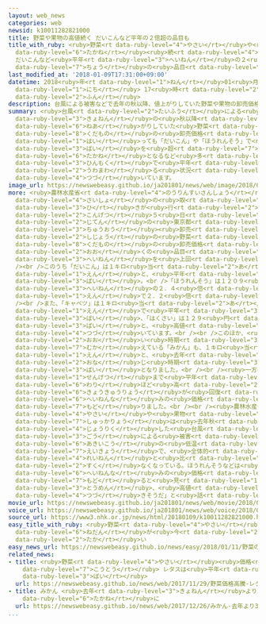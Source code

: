 ```yaml
---
layout: web_news
categories: web
newsid: k10011282821000
title: 野菜や果物の高値続く だいこんなど平年の２倍超の品目も
title_with_ruby: <ruby>野菜<rt data-ruby-level="4">やさい</rt></ruby>や<ruby>果物<rt data-ruby-level="8">くだもの</rt></ruby>の<ruby>高値<rt
  data-ruby-level="6">たかね</rt></ruby><ruby>続<rt data-ruby-level="4">つづ</rt></ruby>く
  だいこんなど<ruby>平年<rt data-ruby-level="3">へいねん</rt></ruby>の２<ruby>倍<rt data-ruby-level="3">ばい</rt></ruby><ruby>超<rt
  data-ruby-level="7">ちょう</rt></ruby>の<ruby>品目<rt data-ruby-level="3">ひんもく</rt></ruby>も
last_modified_at: '2018-01-09T17:31:00+09:00'
datetime: 2018<ruby>年<rt data-ruby-level="1">ねん</rt></ruby>01<ruby>月<rt data-ruby-level="1">がつ</rt></ruby>09<ruby>日<rt
  data-ruby-level="1">にち</rt></ruby> 17<ruby>時<rt data-ruby-level="2">じ</rt></ruby>31<ruby>分<rt
  data-ruby-level="2">ふん</rt></ruby>
description: 台風による被害などで去年の秋以降、値上がりしていた野菜や果物の卸売価格は、ことしに入っても「だいこん」や「ほうれんそう」で平年の２倍を超える高値となるなど多くの品目で平年を上回る状況が続いています。
summary: <ruby>台風<rt data-ruby-level="2">たいふう</rt></ruby>による<ruby>被害<rt data-ruby-level="7">ひがい</rt></ruby>などで<ruby>去年<rt
  data-ruby-level="3">きょねん</rt></ruby>の<ruby>秋以降<rt data-ruby-level="6">あきいこう</rt></ruby>、<ruby>値上<rt
  data-ruby-level="6">ねあ</rt></ruby>がりしていた<ruby>野菜<rt data-ruby-level="4">やさい</rt></ruby>や<ruby>果物<rt
  data-ruby-level="8">くだもの</rt></ruby>の<ruby>卸売価格<rt data-ruby-level="7">おろしうりかかく</rt></ruby>は、ことしに<ruby>入<rt
  data-ruby-level="1">はい</rt></ruby>っても「だいこん」や「ほうれんそう」で<ruby>平年<rt data-ruby-level="3">へいねん</rt></ruby>の２<ruby>倍<rt
  data-ruby-level="3">ばい</rt></ruby>を<ruby>超<rt data-ruby-level="7">こ</rt></ruby>える<ruby>高値<rt
  data-ruby-level="6">たかね</rt></ruby>となるなど<ruby>多<rt data-ruby-level="2">おお</rt></ruby>くの<ruby>品目<rt
  data-ruby-level="3">ひんもく</rt></ruby>で<ruby>平年<rt data-ruby-level="3">へいねん</rt></ruby>を<ruby>上回<rt
  data-ruby-level="2">うわまわ</rt></ruby>る<ruby>状況<rt data-ruby-level="7">じょうきょう</rt></ruby>が<ruby>続<rt
  data-ruby-level="4">つづ</rt></ruby>いています。
image_url: https://newswebeasy.github.io/ja201801/news/web/image/2018/01/09/K10011282821_1801091725_1801091731_01_02.jpg
more: <ruby>農林水産省<rt data-ruby-level="4">のうりんすいさんしょう</rt></ruby>によりますと、ことし<ruby>最初<rt
  data-ruby-level="4">さいしょ</rt></ruby>の<ruby>取<rt data-ruby-level="3">と</rt></ruby>り<ruby>引<rt
  data-ruby-level="3">ひ</rt></ruby>きが<ruby>行<rt data-ruby-level="2">おこな</rt></ruby>われた<ruby>今月<rt
  data-ruby-level="2">こんげつ</rt></ruby>５<ruby>日<rt data-ruby-level="1">にち</rt></ruby><ruby>時点<rt
  data-ruby-level="2">じてん</rt></ruby>の<ruby>東京都<rt data-ruby-level="3">とうきょうと</rt></ruby><ruby>中央<rt
  data-ruby-level="3">ちゅうおう</rt></ruby><ruby>卸売<rt data-ruby-level="7">おろしうり</rt></ruby><ruby>市場<rt
  data-ruby-level="2">しじょう</rt></ruby>の<ruby>野菜<rt data-ruby-level="4">やさい</rt></ruby>や<ruby>果物<rt
  data-ruby-level="8">くだもの</rt></ruby>の<ruby>卸売価格<rt data-ruby-level="7">おろしうりかかく</rt></ruby>は、<ruby>多<rt
  data-ruby-level="2">おお</rt></ruby>くの<ruby>品目<rt data-ruby-level="3">ひんもく</rt></ruby>で<ruby>平年<rt
  data-ruby-level="3">へいねん</rt></ruby>を<ruby>上回<rt data-ruby-level="2">うわまわ</rt></ruby>りました。<br
  /><br />このうち「だいこん」は１キロ<ruby>当<rt data-ruby-level="2">あ</rt></ruby>たり２２４<ruby>円<rt
  data-ruby-level="1">えん</rt></ruby>と、<ruby>平年<rt data-ruby-level="3">へいねん</rt></ruby>の２．５<ruby>倍<rt
  data-ruby-level="3">ばい</rt></ruby>。<br />「ほうれんそう」は１２０９<ruby>円<rt data-ruby-level="1">えん</rt></ruby>で<ruby>平年<rt
  data-ruby-level="3">へいねん</rt></ruby>の２．４<ruby>倍<rt data-ruby-level="3">ばい</rt></ruby>、「ブロッコリー」は７５３<ruby>円<rt
  data-ruby-level="1">えん</rt></ruby>で２．２<ruby>倍<rt data-ruby-level="3">ばい</rt></ruby>でした。<br
  /><br />また、「キャベツ」は１キロ<ruby>当<rt data-ruby-level="2">あ</rt></ruby>たり２４５<ruby>円<rt
  data-ruby-level="1">えん</rt></ruby>で<ruby>平年<rt data-ruby-level="3">へいねん</rt></ruby>の２．２<ruby>倍<rt
  data-ruby-level="3">ばい</rt></ruby>、「はくさい」は１２９<ruby>円<rt data-ruby-level="1">えん</rt></ruby>で１．９<ruby>倍<rt
  data-ruby-level="3">ばい</rt></ruby>と、<ruby>高値<rt data-ruby-level="6">たかね</rt></ruby>が<ruby>続<rt
  data-ruby-level="4">つづ</rt></ruby>いています。<br /><br />このほか、<ruby>消費量<rt data-ruby-level="4">しょうひりょう</rt></ruby>が<ruby>多<rt
  data-ruby-level="2">おお</rt></ruby>い<ruby>時期<rt data-ruby-level="3">じき</rt></ruby>を<ruby>迎<rt
  data-ruby-level="7">むか</rt></ruby>えている「みかん」も、１キロ<ruby>当<rt data-ruby-level="2">あ</rt></ruby>たり４０１<ruby>円<rt
  data-ruby-level="1">えん</rt></ruby>と、<ruby>去年<rt data-ruby-level="3">きょねん</rt></ruby>の<ruby>同<rt
  data-ruby-level="2">おな</rt></ruby>じ<ruby>時期<rt data-ruby-level="3">じき</rt></ruby>の１．４<ruby>倍<rt
  data-ruby-level="3">ばい</rt></ruby>となりました。<br /><br /><ruby>一方<rt data-ruby-level="2">いっぽう</rt></ruby>、<ruby>先月<rt
  data-ruby-level="1">せんげつ</rt></ruby>まで<ruby>平年<rt data-ruby-level="3">へいねん</rt></ruby>より１<ruby>割<rt
  data-ruby-level="6">わり</rt></ruby>ほど<ruby>高<rt data-ruby-level="2">たか</rt></ruby>くなっていた「なす」や「ピーマン」は、<ruby>供給量<rt
  data-ruby-level="6">きょうきゅうりょう</rt></ruby>が<ruby>回復<rt data-ruby-level="5">かいふく</rt></ruby>してきたことでほぼ<ruby>平年並<rt
  data-ruby-level="6">へいねんな</rt></ruby>みの<ruby>価格<rt data-ruby-level="5">かかく</rt></ruby>に<ruby>戻<rt
  data-ruby-level="7">もど</rt></ruby>りました。<br /><br /><ruby>農林水産省<rt data-ruby-level="4">のうりんすいさんしょう</rt></ruby>は、「<ruby>野菜<rt
  data-ruby-level="4">やさい</rt></ruby>や<ruby>果物<rt data-ruby-level="8">くだもの</rt></ruby>の<ruby>出荷量<rt
  data-ruby-level="7">しゅっかりょう</rt></ruby>は<ruby>去年秋<rt data-ruby-level="3">きょねんあき</rt></ruby>に<ruby>上陸<rt
  data-ruby-level="4">じょうりく</rt></ruby>した<ruby>台風<rt data-ruby-level="2">たいふう</rt></ruby>２１<ruby>号<rt
  data-ruby-level="3">ごう</rt></ruby>による<ruby>被害<rt data-ruby-level="7">ひがい</rt></ruby>や<ruby>秋以降<rt
  data-ruby-level="6">あきいこう</rt></ruby>の<ruby>低温<rt data-ruby-level="4">ていおん</rt></ruby>の<ruby>影響<rt
  data-ruby-level="7">えいきょう</rt></ruby>で、<ruby>全体的<rt data-ruby-level="4">ぜんたいてき</rt></ruby>に<ruby>例年<rt
  data-ruby-level="4">れいねん</rt></ruby>と<ruby>比<rt data-ruby-level="5">くら</rt></ruby>べ<ruby>少<rt
  data-ruby-level="2">すく</rt></ruby>なくなっている。ほうれんそうなどは<ruby>今月中<rt data-ruby-level="2">こんげつじゅう</rt></ruby>に<ruby>平年並<rt
  data-ruby-level="6">へいねんな</rt></ruby>みの<ruby>価格<rt data-ruby-level="5">かかく</rt></ruby>に<ruby>戻<rt
  data-ruby-level="7">もど</rt></ruby>ると<ruby>見<rt data-ruby-level="1">み</rt></ruby>ているが、だいこんなどは<ruby>当面<rt
  data-ruby-level="3">とうめん</rt></ruby>、<ruby>高値<rt data-ruby-level="6">たかね</rt></ruby>が<ruby>続<rt
  data-ruby-level="4">つづ</rt></ruby>きそうだ」と<ruby>話<rt data-ruby-level="2">はな</rt></ruby>しています。
movie_url: https://newswebeasy.github.io/ja201801/news/web/movie/2018/01/09/k10011282821_201801091840_201801091841.mp4
voice_url: https://newswebeasy.github.io/ja201801/news/web/voice/2018/01/09/k10011282821_201801091840_201801091841.mp3
source_url: https://www3.nhk.or.jp/news/html/20180109/k10011282821000.html
easy_title_with_ruby: <ruby>野菜<rt data-ruby-level="4">やさい</rt></ruby>の<ruby>値段<rt
  data-ruby-level="6">ねだん</rt></ruby>が<ruby>今<rt data-ruby-level="2">いま</rt></ruby>も<ruby>高<rt
  data-ruby-level="2">たか</rt></ruby>い
easy_news_url: https://newswebeasy.github.io/news/easy/2018/01/11/野菜の値段が今も高い
related_news:
- title: <ruby>野菜<rt data-ruby-level="4">やさい</rt></ruby><ruby>価格<rt data-ruby-level="5">かかく</rt></ruby><ruby>高騰<rt
    data-ruby-level="7">こうとう</rt></ruby> レタスは<ruby>平年<rt data-ruby-level="3">へいねん</rt></ruby>の1.7<ruby>倍<rt
    data-ruby-level="3">ばい</rt></ruby>
  url: https://newswebeasy.github.io/news/web/2017/11/29/野菜価格高騰-レタスは平年の17倍
- title: みかん <ruby>去年<rt data-ruby-level="3">きょねん</rt></ruby>より30％<ruby>近<rt data-ruby-level="2">ちか</rt></ruby>く<ruby>高値<rt
    data-ruby-level="6">たかね</rt></ruby>に
  url: https://newswebeasy.github.io/news/web/2017/12/26/みかん-去年より30近く高値に
...
```

